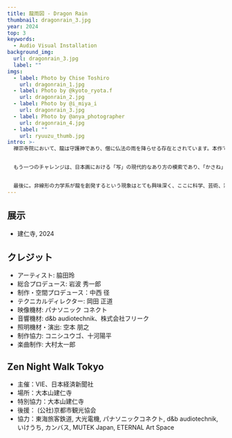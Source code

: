 ```yaml
---
title: 龍雨図 - Dragon Rain
thumbnail: dragonrain_3.jpg
year: 2024
top: 3
keywords:
  - Audio Visual Installation
background_img:
  url: dragonrain_3.jpg
  label: ""
imgs:
  - label: Photo by Chise Toshiro
    url: dragonrain_1.jpg
  - label: Photo by @kyoto_ryota.f
    url: dragonrain_2.jpg
  - label: Photo by @i_miya_i
    url: dragonrain_3.jpg
  - label: Photo by @anya_photographer
    url: dragonrain_4.jpg
  - label: ""
    url: ryuuzu_thumb.jpg
intro: >-
  禅宗寺院において、龍は守護神であり、僧に仏法の雨を降らせる存在とされています。本作では、非線形物理システム、デジタル映像技術、そして脳科学に基づくサウンドを駆使することで、現代ならではの「仏法の雨を降らせる龍」を描くことに挑戦します。建仁寺の法堂の天井に描かれた小泉淳作の『双龍図』と対をなす形で本作『龍雨図』は設置されます。


  もう一つのチャレンジは、日本画における「写」の現代的なあり方の模索であり、「かさね」「うつし」「なぞらえ」といった日本古来の美意識の2020年代ならではの継承の型を提出することです。小泉淳作の『双龍図』を脇田玲なりに描くとはどういうことか。それを突き詰めた結果、単に小泉の絵のデジタルスキャンに加工を施すということではなく、龍を見るという行為の背後にある現象や原理、その場が発する気配といったもの、それ自体を描くことだと考えました。また、小泉の技法へのオマージュとして、スクリーンに墨色の映像を投影し、その上に何層も何層も白い粒子を塗り重ね、単純な白ではなく、単純な粒でもない、深みと広がりをもった色と形と動きをつくることを目指しました。


  最後に。非線形の力学系が龍を創発するという現象はとても興味深く、ここに科学、芸術、宗教の横断的な対話を見ることができるかもしれません。シンプルなシステムが生み出す「無から有、有から無」への転換は、全てが一つであり一つが全てであるという禅の世界と共振します
---
```


## 展示

- 建仁寺, 2024

## クレジット

- アーティスト: 脇田玲
- 総合プロデュース: 岩波 秀一郎
- 制作・空間プロデュース：中西 径
- テクニカルディレクター: 岡田 正道
- 映像機材: パナソニック コネクト
- 音響機材: d&b audiotechnik、株式会社フリーク
- 照明機材・演出: 空本 朋之
- 制作協力: コニシユウゴ、十河陽平
- 楽曲制作: 大村太一郎

## Zen Night Walk Tokyo

- 主催：VIE、⽇本経済新聞社
- 場所：大本⼭建仁寺
- 特別協⼒：⼤本⼭建仁寺
- 後援： (公社)京都市観光協会
- 協⼒：東海旅客鉄道, 大光電機, パナソニックコネクト, d&b audiotechnik, いけうち, カンバス, MUTEK Japan, ETERNAL Art Space
